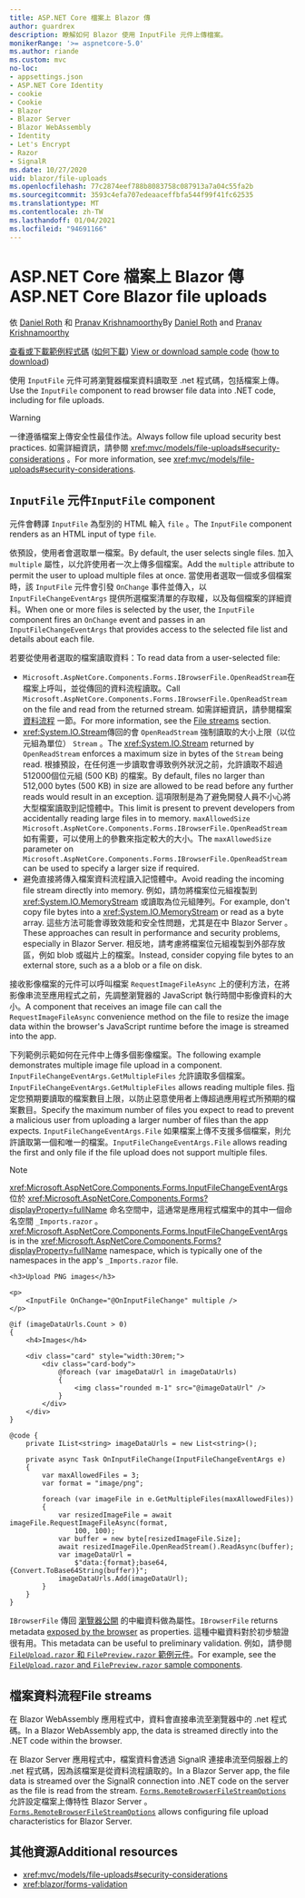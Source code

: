 ```yaml
---
title: ASP.NET Core 檔案上 Blazor 傳
author: guardrex
description: 瞭解如何 Blazor 使用 InputFile 元件上傳檔案。
monikerRange: '>= aspnetcore-5.0'
ms.author: riande
ms.custom: mvc
no-loc:
- appsettings.json
- ASP.NET Core Identity
- cookie
- Cookie
- Blazor
- Blazor Server
- Blazor WebAssembly
- Identity
- Let's Encrypt
- Razor
- SignalR
ms.date: 10/27/2020
uid: blazor/file-uploads
ms.openlocfilehash: 77c2874eef788b8083758c087913a7a04c55fa2b
ms.sourcegitcommit: 3593c4efa707edeaaceffbfa544f99f41fc62535
ms.translationtype: MT
ms.contentlocale: zh-TW
ms.lasthandoff: 01/04/2021
ms.locfileid: "94691166"
---
```

# <a name="aspnet-core-no-locblazor-file-uploads"></a><span data-ttu-id="f4d38-103">ASP.NET Core 檔案上 Blazor 傳</span><span class="sxs-lookup"><span data-stu-id="f4d38-103">ASP.NET Core Blazor file uploads</span></span>

<span data-ttu-id="f4d38-104">依 [Daniel Roth](https://github.com/danroth27) 和 [Pranav Krishnamoorthy](https://github.com/pranavkm)</span><span class="sxs-lookup"><span data-stu-id="f4d38-104">By [Daniel Roth](https://github.com/danroth27) and [Pranav Krishnamoorthy](https://github.com/pranavkm)</span></span>

<span data-ttu-id="f4d38-105">[查看或下載範例程式碼](https://github.com/dotnet/AspNetCore.Docs/tree/master/aspnetcore/blazor/file-uploads/samples/) ([如何下載](xref:index#how-to-download-a-sample)) </span><span class="sxs-lookup"><span data-stu-id="f4d38-105">[View or download sample code](https://github.com/dotnet/AspNetCore.Docs/tree/master/aspnetcore/blazor/file-uploads/samples/) ([how to download](xref:index#how-to-download-a-sample))</span></span>

<span data-ttu-id="f4d38-106">使用 `InputFile` 元件可將瀏覽器檔案資料讀取至 .net 程式碼，包括檔案上傳。</span><span class="sxs-lookup"><span data-stu-id="f4d38-106">Use the `InputFile` component to read browser file data into .NET code, including for file uploads.</span></span>

> [!WARNING]
> <span data-ttu-id="f4d38-107">一律遵循檔案上傳安全性最佳作法。</span><span class="sxs-lookup"><span data-stu-id="f4d38-107">Always follow file upload security best practices.</span></span> <span data-ttu-id="f4d38-108">如需詳細資訊，請參閱 <xref:mvc/models/file-uploads#security-considerations> 。</span><span class="sxs-lookup"><span data-stu-id="f4d38-108">For more information, see <xref:mvc/models/file-uploads#security-considerations>.</span></span>

## <a name="inputfile-component"></a><span data-ttu-id="f4d38-109">`InputFile` 元件</span><span class="sxs-lookup"><span data-stu-id="f4d38-109">`InputFile` component</span></span>

<span data-ttu-id="f4d38-110">元件會轉譯 `InputFile` 為型別的 HTML 輸入 `file` 。</span><span class="sxs-lookup"><span data-stu-id="f4d38-110">The `InputFile` component renders as an HTML input of type `file`.</span></span>

<span data-ttu-id="f4d38-111">依預設，使用者會選取單一檔案。</span><span class="sxs-lookup"><span data-stu-id="f4d38-111">By default, the user selects single files.</span></span> <span data-ttu-id="f4d38-112">加入 `multiple` 屬性，以允許使用者一次上傳多個檔案。</span><span class="sxs-lookup"><span data-stu-id="f4d38-112">Add the `multiple` attribute to permit the user to upload multiple files at once.</span></span> <span data-ttu-id="f4d38-113">當使用者選取一個或多個檔案時，該 `InputFile` 元件會引發 `OnChange` 事件並傳入，以 `InputFileChangeEventArgs` 提供所選檔案清單的存取權，以及每個檔案的詳細資料。</span><span class="sxs-lookup"><span data-stu-id="f4d38-113">When one or more files is selected by the user, the `InputFile` component fires an `OnChange` event and passes in an `InputFileChangeEventArgs` that provides access to the selected file list and details about each file.</span></span>

<span data-ttu-id="f4d38-114">若要從使用者選取的檔案讀取資料：</span><span class="sxs-lookup"><span data-stu-id="f4d38-114">To read data from a user-selected file:</span></span>

* <span data-ttu-id="f4d38-115">`Microsoft.AspNetCore.Components.Forms.IBrowserFile.OpenReadStream`在檔案上呼叫，並從傳回的資料流程讀取。</span><span class="sxs-lookup"><span data-stu-id="f4d38-115">Call `Microsoft.AspNetCore.Components.Forms.IBrowserFile.OpenReadStream` on the file and read from the returned stream.</span></span> <span data-ttu-id="f4d38-116">如需詳細資訊，請參閱檔案 [資料流程](#file-streams) 一節。</span><span class="sxs-lookup"><span data-stu-id="f4d38-116">For more information, see the [File streams](#file-streams) section.</span></span>
* <span data-ttu-id="f4d38-117"><xref:System.IO.Stream>傳回的會 `OpenReadStream` 強制讀取的大小上限（以位元組為單位） `Stream` 。</span><span class="sxs-lookup"><span data-stu-id="f4d38-117">The <xref:System.IO.Stream> returned by `OpenReadStream` enforces a maximum size in bytes of the `Stream` being read.</span></span> <span data-ttu-id="f4d38-118">根據預設，在任何進一步讀取會導致例外狀況之前，允許讀取不超過512000個位元組 (500 KB) 的檔案。</span><span class="sxs-lookup"><span data-stu-id="f4d38-118">By default, files no larger than 512,000 bytes (500 KB) in size are allowed to be read before any further reads would result in an exception.</span></span> <span data-ttu-id="f4d38-119">這項限制是為了避免開發人員不小心將大型檔案讀取到記憶體中。</span><span class="sxs-lookup"><span data-stu-id="f4d38-119">This limit is present to prevent developers from accidentally reading large files in to memory.</span></span> <span data-ttu-id="f4d38-120">`maxAllowedSize` `Microsoft.AspNetCore.Components.Forms.IBrowserFile.OpenReadStream` 如有需要，可以使用上的參數來指定較大的大小。</span><span class="sxs-lookup"><span data-stu-id="f4d38-120">The `maxAllowedSize` parameter on `Microsoft.AspNetCore.Components.Forms.IBrowserFile.OpenReadStream` can be used to specify a larger size if required.</span></span>
* <span data-ttu-id="f4d38-121">避免直接將傳入檔案資料流程讀入記憶體中。</span><span class="sxs-lookup"><span data-stu-id="f4d38-121">Avoid reading the incoming file stream directly into memory.</span></span> <span data-ttu-id="f4d38-122">例如，請勿將檔案位元組複製到 <xref:System.IO.MemoryStream> 或讀取為位元組陣列。</span><span class="sxs-lookup"><span data-stu-id="f4d38-122">For example, don't copy file bytes into a <xref:System.IO.MemoryStream> or read as a byte array.</span></span> <span data-ttu-id="f4d38-123">這些方法可能會導致效能和安全性問題，尤其是在中 Blazor Server 。</span><span class="sxs-lookup"><span data-stu-id="f4d38-123">These approaches can result in performance and security problems, especially in Blazor Server.</span></span> <span data-ttu-id="f4d38-124">相反地，請考慮將檔案位元組複製到外部存放區，例如 blob 或磁片上的檔案。</span><span class="sxs-lookup"><span data-stu-id="f4d38-124">Instead, consider copying file bytes to an external store, such as a a blob or a file on disk.</span></span>

<span data-ttu-id="f4d38-125">接收影像檔案的元件可以呼叫檔案 `RequestImageFileAsync` 上的便利方法，在將影像串流至應用程式之前，先調整瀏覽器的 JavaScript 執行時間中影像資料的大小。</span><span class="sxs-lookup"><span data-stu-id="f4d38-125">A component that receives an image file can call the `RequestImageFileAsync` convenience method on the file to resize the image data within the browser's JavaScript runtime before the image is streamed into the app.</span></span>

<span data-ttu-id="f4d38-126">下列範例示範如何在元件中上傳多個影像檔案。</span><span class="sxs-lookup"><span data-stu-id="f4d38-126">The following example demonstrates multiple image file upload in a component.</span></span> <span data-ttu-id="f4d38-127">`InputFileChangeEventArgs.GetMultipleFiles` 允許讀取多個檔案。</span><span class="sxs-lookup"><span data-stu-id="f4d38-127">`InputFileChangeEventArgs.GetMultipleFiles` allows reading multiple files.</span></span> <span data-ttu-id="f4d38-128">指定您預期要讀取的檔案數目上限，以防止惡意使用者上傳超過應用程式所預期的檔案數目。</span><span class="sxs-lookup"><span data-stu-id="f4d38-128">Specify the maximum number of files you expect to read to prevent a malicious user from uploading a larger number of files than the app expects.</span></span> <span data-ttu-id="f4d38-129">`InputFileChangeEventArgs.File` 如果檔案上傳不支援多個檔案，則允許讀取第一個和唯一的檔案。</span><span class="sxs-lookup"><span data-stu-id="f4d38-129">`InputFileChangeEventArgs.File` allows reading the first and only file if the file upload does not support multiple files.</span></span>

> [!NOTE]
> <span data-ttu-id="f4d38-130"><xref:Microsoft.AspNetCore.Components.Forms.InputFileChangeEventArgs> 位於 <xref:Microsoft.AspNetCore.Components.Forms?displayProperty=fullName> 命名空間中，這通常是應用程式檔案中的其中一個命名空間 `_Imports.razor` 。</span><span class="sxs-lookup"><span data-stu-id="f4d38-130"><xref:Microsoft.AspNetCore.Components.Forms.InputFileChangeEventArgs> is in the <xref:Microsoft.AspNetCore.Components.Forms?displayProperty=fullName> namespace, which is typically one of the namespaces in the app's `_Imports.razor` file.</span></span>

```razor
<h3>Upload PNG images</h3>

<p>
    <InputFile OnChange="@OnInputFileChange" multiple />
</p>

@if (imageDataUrls.Count > 0)
{
    <h4>Images</h4>

    <div class="card" style="width:30rem;">
        <div class="card-body">
            @foreach (var imageDataUrl in imageDataUrls)
            {
                <img class="rounded m-1" src="@imageDataUrl" />
            }
        </div>
    </div>
}

@code {
    private IList<string> imageDataUrls = new List<string>();

    private async Task OnInputFileChange(InputFileChangeEventArgs e)
    {
        var maxAllowedFiles = 3;
        var format = "image/png";

        foreach (var imageFile in e.GetMultipleFiles(maxAllowedFiles))
        {
            var resizedImageFile = await imageFile.RequestImageFileAsync(format, 
                100, 100);
            var buffer = new byte[resizedImageFile.Size];
            await resizedImageFile.OpenReadStream().ReadAsync(buffer);
            var imageDataUrl = 
                $"data:{format};base64,{Convert.ToBase64String(buffer)}";
            imageDataUrls.Add(imageDataUrl);
        }
    }
}
```

<span data-ttu-id="f4d38-131">`IBrowserFile` 傳回 [瀏覽器公開](https://developer.mozilla.org/docs/Web/API/File#Instance_properties) 的中繼資料做為屬性。</span><span class="sxs-lookup"><span data-stu-id="f4d38-131">`IBrowserFile` returns metadata [exposed by the browser](https://developer.mozilla.org/docs/Web/API/File#Instance_properties) as properties.</span></span> <span data-ttu-id="f4d38-132">這種中繼資料對於初步驗證很有用。</span><span class="sxs-lookup"><span data-stu-id="f4d38-132">This metadata can be useful to preliminary validation.</span></span> <span data-ttu-id="f4d38-133">例如，請參閱[ `FileUpload.razor` 和 `FilePreview.razor` 範例元件](https://github.com/dotnet/AspNetCore.Docs/tree/master/aspnetcore/blazor/file-uploads/samples/)。</span><span class="sxs-lookup"><span data-stu-id="f4d38-133">For example, see the [`FileUpload.razor` and `FilePreview.razor` sample components](https://github.com/dotnet/AspNetCore.Docs/tree/master/aspnetcore/blazor/file-uploads/samples/).</span></span>

## <a name="file-streams"></a><span data-ttu-id="f4d38-134">檔案資料流程</span><span class="sxs-lookup"><span data-stu-id="f4d38-134">File streams</span></span>

<span data-ttu-id="f4d38-135">在 Blazor WebAssembly 應用程式中，資料會直接串流至瀏覽器中的 .net 程式碼。</span><span class="sxs-lookup"><span data-stu-id="f4d38-135">In a Blazor WebAssembly app, the data is streamed directly into the .NET code within the browser.</span></span>

<span data-ttu-id="f4d38-136">在 Blazor Server 應用程式中，檔案資料會透過 SignalR 連接串流至伺服器上的 .net 程式碼，因為該檔案是從資料流程讀取的。</span><span class="sxs-lookup"><span data-stu-id="f4d38-136">In a Blazor Server app, the file data is streamed over the SignalR connection into .NET code on the server as the file is read from the stream.</span></span> <span data-ttu-id="f4d38-137">[`Forms.RemoteBrowserFileStreamOptions`](https://github.com/dotnet/aspnetcore/blob/master/src/Components/Web/src/Forms/InputFile/RemoteBrowserFileStreamOptions.cs) 允許設定檔案上傳特性 Blazor Server 。</span><span class="sxs-lookup"><span data-stu-id="f4d38-137">[`Forms.RemoteBrowserFileStreamOptions`](https://github.com/dotnet/aspnetcore/blob/master/src/Components/Web/src/Forms/InputFile/RemoteBrowserFileStreamOptions.cs) allows configuring file upload characteristics for Blazor Server.</span></span>

## <a name="additional-resources"></a><span data-ttu-id="f4d38-138">其他資源</span><span class="sxs-lookup"><span data-stu-id="f4d38-138">Additional resources</span></span>

* <xref:mvc/models/file-uploads#security-considerations>
* <xref:blazor/forms-validation>

